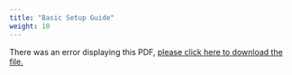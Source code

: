 ```yaml
---
title: "Basic Setup Guide"
weight: 10
---
```


<object data="https://www.truenas.com/docs/files/XseriesBSGv1_6.pdf" type="application/pdf" width="95%" height="1000">
  There was an error displaying this PDF, <a href="https://www.truenas.com/docs/files/XseriesBSGv1_6.pdf">please click here to download the file.</a>
</object>
